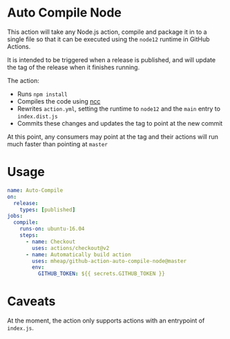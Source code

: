 # Auto Compile Node

This action will take any Node.js action, compile and package it in to a single
file so that it can be executed using the `node12` runtime in GitHub Actions.

It is intended to be triggered when a release is published, and will update the
tag of the release when it finishes running.

The action:

* Runs `npm install`
* Compiles the code using [ncc](https://github.com/zeit/ncc)
* Rewrites `action.yml`, setting the runtime to `node12` and the `main` entry to `index.dist.js`
* Commits these changes and updates the tag to point at the new commit

At this point, any consumers may point at the tag and their actions will run
much faster than pointing at `master`

# Usage

```yaml
name: Auto-Compile
on: 
  release:
    types: [published]
jobs:
  compile:
    runs-on: ubuntu-16.04
    steps:
      - name: Checkout
        uses: actions/checkout@v2
      - name: Automatically build action
        uses: mheap/github-action-auto-compile-node@master
        env:
          GITHUB_TOKEN: ${{ secrets.GITHUB_TOKEN }}
```

# Caveats

At the moment, the action only supports actions with an entrypoint of `index.js`.
